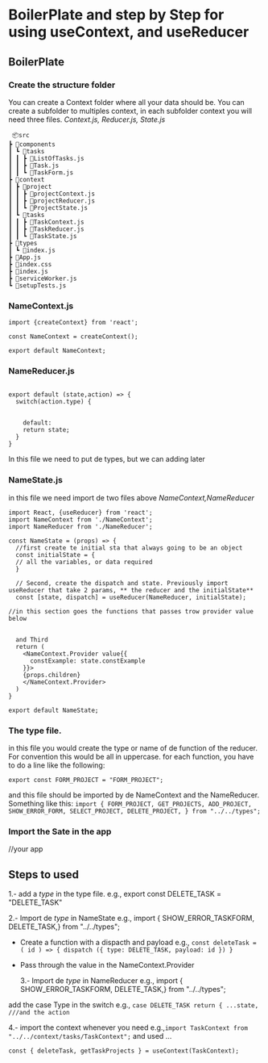 # BoilerPlate and step by Step for using useContext, and useReducer

## BoilerPlate

### Create the structure folder

You can create a Context folder where all your data should be. You can create a subfolder to multiples context,
in each subfolder context you will need three files. _Context.js, Reducer.js, State.js_

```
 📦src
┣ 📂components
┃ ┗ 📂tasks
┃ ┃ ┣ 📜ListOfTasks.js
┃ ┃ ┣ 📜Task.js
┃ ┃ ┗ 📜TaskForm.js
┣ 📂context
┃ ┣ 📂project
┃ ┃ ┣ 📜projectContext.js
┃ ┃ ┣ 📜projectReducer.js
┃ ┃ ┗ 📜ProjectState.js
┃ ┗ 📂tasks
┃ ┃ ┣ 📜TaskContext.js
┃ ┃ ┣ 📜TaskReducer.js
┃ ┃ ┗ 📜TaskState.js
┣ 📂types
┃ ┗ 📜index.js
┣ 📜App.js
┣ 📜index.css
┣ 📜index.js
┣ 📜serviceWorker.js
┗ 📜setupTests.js

```

### NameContext.js

```
import {createContext} from 'react';

const NameContext = createContext();

export default NameContext;
```

### NameReducer.js

```

export default (state,action) => {
  switch(action.type) {


    default:
    return state;
  }
}
```

In this file we need to put de types, but we can adding later

### NameState.js

in this file we need import de two files above _NameContext,NameReducer_

```
import React, {useReducer} from 'react';
import NameContext from './NameContext';
import NameReducer from './NameReducer';

const NameState = (props) => {
  //first create te initial sta that always going to be an object
  const initialState = {
  // all the variables, or data required
  }

  // Second, create the dispatch and state. Previously import useReducer that take 2 params, ** the reducer and the initialState**
  const [state, dispatch] = useReducer(NameReducer, initialState);

//in this section goes the functions that passes trow provider value below


  and Third
  return (
    <NameContext.Provider value{{
      constExample: state.constExample
    }}>
    {props.children}
    </NameContext.Provider>
  )
}

export default NameState;
```

### The type file.

in this file you would create the type or name of de function of the reducer. For convention this would be all in uppercase. for each function, you have to do a line like the following:

`export const FORM_PROJECT = "FORM_PROJECT";`

and this file should be imported by de NameContext and the NameReducer. Something like this:
`import { FORM_PROJECT, GET_PROJECTS, ADD_PROJECT, SHOW_ERROR_FORM, SELECT_PROJECT, DELETE_PROJECT, } from "../../types";`

### Import the Sate in the app

<NameState>
  //your app
</NameState>

## Steps to used

1.- add a _type_ in the type file.
e.g., export const DELETE_TASK = "DELETE_TASK"

2.- Import de _type_ in NameState
e.g., import { SHOW_ERROR_TASKFORM, DELETE_TASK,} from "../../types";

- Create a function with a dispacth and payload
  e.g.,
  `const deleteTask = ( id ) => { dispatch ({ type: DELETE_TASK, payload: id }) }`

- Pass through the value in the NameContext.Provider

  3.- Import de _type_ in NameReducer
  e.g., import { SHOW_ERROR_TASKFORM, DELETE_TASK,} from "../../types";

add the case Type in the switch
e.g., `case DELETE_TASK return { ...state, ///and the action`

4.- import the context whenever you need
e.g.,`import TaskContext from "../../context/tasks/TaskContext";`
and used ...

`const { deleteTask, getTaskProjects } = useContext(TaskContext);`
